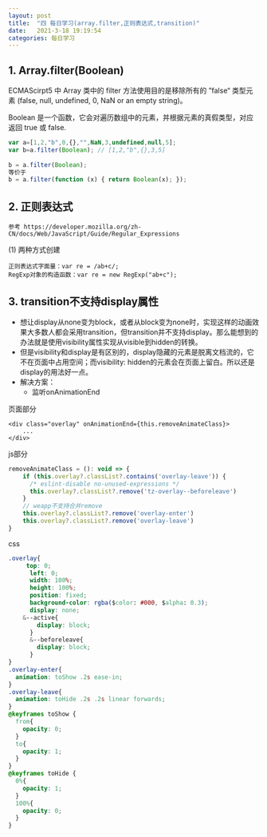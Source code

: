 ```yaml
---
layout: post
title:  "四 每日学习(array.filter,正则表达式,transition)"
date:   2021-3-18 19:19:54
categories: 每日学习
---
```


## 1. Array.filter(Boolean)

ECMAScirpt5 中 Array 类中的 filter 方法使用目的是移除所有的 ”false“ 类型元素 (false, null, undefined, 0, NaN or an empty string)。
	
Boolean 是一个函数，它会对遍历数组中的元素，并根据元素的真假类型，对应返回 true 或 false.

```javascript
var a=[1,2,"b",0,{},"",NaN,3,undefined,null,5];
var b=a.filter(Boolean); // [1,2,"b",{},3,5]
	
b = a.filter(Boolean);
等价于
b = a.filter(function (x) { return Boolean(x); });
```


## 2. 正则表达式

`参考 https://developer.mozilla.org/zh-CN/docs/Web/JavaScript/Guide/Regular_Expressions`

(1) 两种方式创建

	正则表达式字面量：var re = /ab+c/;
	RegExp对象的构造函数：var re = new RegExp("ab+c");



## 3. transition不支持display属性

* 想让display从none变为block，或者从block变为none时，实现这样的动画效果大多数人都会采用transition，但transition并不支持display。那么能想到的办法就是使用visibility属性实现从visible到hidden的转换。
* 但是visibility和display是有区别的，display隐藏的元素是脱离文档流的，它不在页面中占用空间；而visibility: hidden的元素会在页面上留白。所以还是display的用法好一点。
* 解决方案：
	* 监听onAnimationEnd

页面部分

```
<div class="overlay" onAnimationEnd={this.removeAnimateClass}>
	...
</div>
```
js部分

```javascript
removeAnimateClass = (): void => {
    if (this.overlay?.classList?.contains('overlay-leave')) {
      /* eslint-disable no-unused-expressions */
      this.overlay?.classList?.remove('tz-overlay--beforeleave')
    }
    // weapp不支持合并remove
    this.overlay?.classList?.remove('overlay-enter')
    this.overlay?.classList?.remove('overlay-leave')
}
```
css

```css
.overlay{
	 top: 0;
	  left: 0;
	  width: 100%;
	  height: 100%;
	  position: fixed;
	  background-color: rgba($color: #000, $alpha: 0.3);
	  display: none;
	&--active{
	    display: block;
	  }
	  &--beforeleave{
	    display: block;
	  }
}
.overlay-enter{
  animation: toShow .2s ease-in;
}
.overlay-leave{
  animation: toHide .2s .2s linear forwards;
}
@keyframes toShow {
  from{
    opacity: 0;
  }
  to{
    opacity: 1;
  }
}
@keyframes toHide {
  0%{
    opacity: 1;
  }
  100%{
    opacity: 0;
  }
}
```